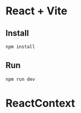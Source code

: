 # React + Vite

## Install

```bash
npm install
```

## Run

```bash
npm run dev
```
# ReactContext
